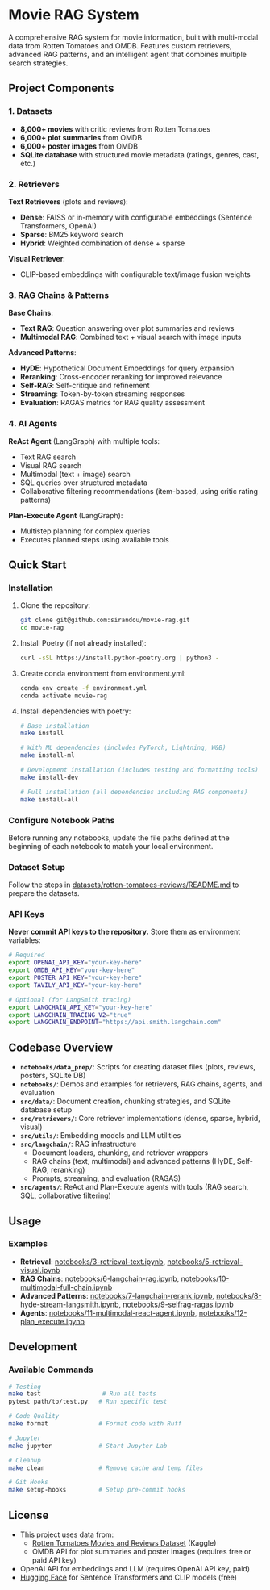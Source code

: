 # Movie RAG System

A comprehensive RAG system for movie information, built with multi-modal data from Rotten Tomatoes and OMDB. Features custom retrievers, advanced RAG patterns, and an intelligent agent that combines multiple search strategies.

## Project Components

### 1. Datasets
- **8,000+ movies** with critic reviews from Rotten Tomatoes
- **6,000+ plot summaries** from OMDB
- **6,000+ poster images** from OMDB
- **SQLite database** with structured movie metadata (ratings, genres, cast, etc.)

### 2. Retrievers
**Text Retrievers** (plots and reviews):
- **Dense**: FAISS or in-memory with configurable embeddings (Sentence Transformers, OpenAI)
- **Sparse**: BM25 keyword search
- **Hybrid**: Weighted combination of dense + sparse

**Visual Retriever**:
- CLIP-based embeddings with configurable text/image fusion weights

### 3. RAG Chains & Patterns
**Base Chains**:
- **Text RAG**: Question answering over plot summaries and reviews
- **Multimodal RAG**: Combined text + visual search with image inputs

**Advanced Patterns**:
- **HyDE**: Hypothetical Document Embeddings for query expansion
- **Reranking**: Cross-encoder reranking for improved relevance
- **Self-RAG**: Self-critique and refinement
- **Streaming**: Token-by-token streaming responses
- **Evaluation**: RAGAS metrics for RAG quality assessment

### 4. AI Agents
**ReAct Agent** (LangGraph) with multiple tools:
- Text RAG search
- Visual RAG search
- Multimodal (text + image) search
- SQL queries over structured metadata
- Collaborative filtering recommendations (item-based, using critic rating patterns)

**Plan-Execute Agent** (LangGraph):
- Multistep planning for complex queries
- Executes planned steps using available tools

## Quick Start

### Installation

1. Clone the repository:
   ```bash
   git clone git@github.com:sirandou/movie-rag.git
   cd movie-rag
   ```
   
2. Install Poetry (if not already installed):
   ```bash
   curl -sSL https://install.python-poetry.org | python3 -
   ```

3. Create conda environment from environment.yml:
   ```bash
   conda env create -f environment.yml
   conda activate movie-rag
   ```

4. Install dependencies with poetry:
   ```bash
   # Base installation
   make install

   # With ML dependencies (includes PyTorch, Lightning, W&B)
   make install-ml

   # Development installation (includes testing and formatting tools)
   make install-dev

   # Full installation (all dependencies including RAG components)
   make install-all
   ```

### Configure Notebook Paths

Before running any notebooks, update the file paths defined at the beginning of each notebook to match your local environment.

### Dataset Setup

Follow the steps in [datasets/rotten-tomatoes-reviews/README.md](datasets/rotten-tomatoes-reviews/README.md) to prepare the datasets.

### API Keys

**Never commit API keys to the repository.** Store them as environment variables:

```bash
# Required
export OPENAI_API_KEY="your-key-here"
export OMDB_API_KEY="your-key-here"
export POSTER_API_KEY="your-key-here"
export TAVILY_API_KEY="your-key-here"

# Optional (for LangSmith tracing)
export LANGCHAIN_API_KEY="your-key-here"
export LANGCHAIN_TRACING_V2="true"
export LANGCHAIN_ENDPOINT="https://api.smith.langchain.com"
```

## Codebase Overview

- **`notebooks/data_prep/`**: Scripts for creating dataset files (plots, reviews, posters, SQLite DB)
- **`notebooks/`**: Demos and examples for retrievers, RAG chains, agents, and evaluation
- **`src/data/`**: Document creation, chunking strategies, and SQLite database setup
- **`src/retrievers/`**: Core retriever implementations (dense, sparse, hybrid, visual)
- **`src/utils/`**: Embedding models and LLM utilities
- **`src/langchain/`**: RAG infrastructure
  - Document loaders, chunking, and retriever wrappers
  - RAG chains (text, multimodal) and advanced patterns (HyDE, Self-RAG, reranking)
  - Prompts, streaming, and evaluation (RAGAS)
- **`src/agents/`**: ReAct and Plan-Execute agents with tools (RAG search, SQL, collaborative filtering)

## Usage

### Examples
- **Retrieval**: [notebooks/3-retrieval-text.ipynb](notebooks/3-retrieval-text.ipynb), [notebooks/5-retrieval-visual.ipynb](notebooks/5-retrieval-visual.ipynb)
- **RAG Chains**: [notebooks/6-langchain-rag.ipynb](notebooks/6-langchain-rag.ipynb), [notebooks/10-multimodal-full-chain.ipynb](notebooks/10-multimodal-full-chain.ipynb)
- **Advanced Patterns**: [notebooks/7-langchain-rerank.ipynb](notebooks/7-langchain-rerank.ipynb), [notebooks/8-hyde-stream-langsmith.ipynb](notebooks/8-hyde-stream-langsmith.ipynb), [notebooks/9-selfrag-ragas.ipynb](notebooks/9-selfrag-ragas.ipynb)
- **Agents**: [notebooks/11-multimodal-react-agent.ipynb](notebooks/11-multimodal-react-agent.ipynb), [notebooks/12-plan_execute.ipynb](notebooks/12-plan_execute.ipynb)

## Development

### Available Commands

```bash
# Testing
make test                 # Run all tests
pytest path/to/test.py   # Run specific test

# Code Quality
make format              # Format code with Ruff

# Jupyter
make jupyter             # Start Jupyter Lab

# Cleanup
make clean               # Remove cache and temp files

# Git Hooks
make setup-hooks         # Setup pre-commit hooks
```

## License

- This project uses data from: 
  - [Rotten Tomatoes Movies and Reviews Dataset](https://www.kaggle.com/datasets/stefanoleone992/rotten-tomatoes-movies-and-critic-reviews-dataset) (Kaggle)
  - OMDB API for plot summaries and poster images (requires free or paid API key)
- OpenAI API for embeddings and LLM (requires OpenAI API key, paid)
- [Hugging Face](https://huggingface.co/) for Sentence Transformers and CLIP models (free)
